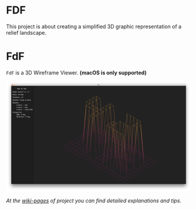# FDF
This project is about creating a simplified 3D graphic representation of a relief landscape.

# FdF

`FdF` is a 3D Wireframe Viewer. **(macOS is only supported)**

![42.fdf map](/images/42.png)

_At the [wiki-pages](../../wiki) of project you can find detailed explanations and tips._

